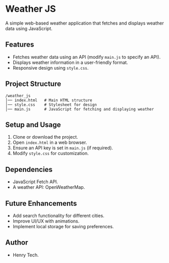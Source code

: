 # Weather JS

A simple web-based weather application that fetches and displays weather data using JavaScript.

## Features
- Fetches weather data using an API (modify `main.js` to specify an API).
- Displays weather information in a user-friendly format.
- Responsive design using `style.css`.

## Project Structure
```
/weather_js
│── index.html   # Main HTML structure
│── style.css    # Stylesheet for design
│── main.js      # JavaScript for fetching and displaying weather
```

## Setup and Usage
1. Clone or download the project.
2. Open `index.html` in a web browser.
3. Ensure an API key is set in `main.js` (if required).
4. Modify `style.css` for customization.

## Dependencies
- JavaScript Fetch API.
- A weather API: OpenWeatherMap.

## Future Enhancements
- Add search functionality for different cities.
- Improve UI/UX with animations.
- Implement local storage for saving preferences.

## Author
- Henry Tech.
